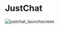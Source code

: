 # JustChat

![justchat_launchscreen](https://github.com/user-attachments/assets/fcd4aab6-9b0f-490f-aee1-a05acb8959d1)
